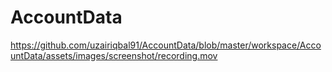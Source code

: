 # AccountData

https://github.com/uzairiqbal91/AccountData/blob/master/workspace/AccountData/assets/images/screenshot/recording.mov



